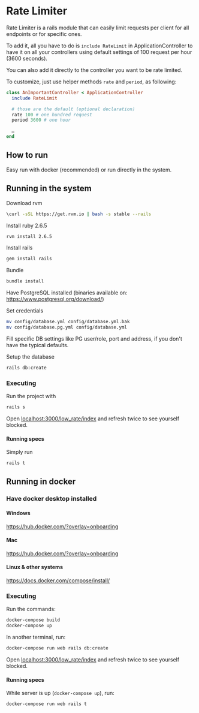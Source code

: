 # Rate Limiter

Rate Limiter is a rails module that can easily limit requests per client for all endpoints or for specific ones.

To add it, all you have to do is `include RateLimit` in ApplicationController to have it on all your controllers using default settings of 100 request per hour (3600 seconds).

You can also add it directly to the controller you want to be rate limited.

To customize, just use helper methods `rate` and `period`, as following:

```ruby
class AnImportantController < ApplicationController
  include RateLimit

  # those are the default (optional declaration)
  rate 100 # one hundred request
  period 3600 # one hour

  …
end
```

How to run
---

Easy run with docker (recommended) or run directly in the system.

## Running in the system

Download rvm
```sh
\curl -sSL https://get.rvm.io | bash -s stable --rails
```

Install ruby 2.6.5
```sh
rvm install 2.6.5
```

Install rails
```sh
gem install rails
```

Bundle
```sh
bundle install
```

Have PostgreSQL installed (binaries available on: https://www.postgresql.org/download/)

Set credentials
```sh
mv config/database.yml config/database.yml.bak
mv config/database.pg.yml config/database.yml
```

Fill specific DB settings like PG user/role, port and address, if you don't have the typical defaults.

Setup the database
```sh
rails db:create
```


### Executing

Run the project with 

```sh
rails s
```

Open [localhost:3000/low_rate/index](localhost:3000/low_rate/index) and refresh twice to see yourself blocked.

#### Running specs

Simply run 
```sh 
rails t
```


## Running in docker

### Have docker desktop installed

#### Windows
https://hub.docker.com/?overlay=onboarding

#### Mac
https://hub.docker.com/?overlay=onboarding

#### Linux & other systems

https://docs.docker.com/compose/install/

### Executing

Run the commands:
```sh
docker-compose build
docker-compose up
```

In another terminal, run:
```sh
docker-compose run web rails db:create
```

Open [localhost:3000/low_rate/index](localhost:3000/low_rate/index) and refresh twice to see yourself blocked.

#### Running specs

While server is up (`docker-compose up`), run:

```sh
docker-compose run web rails t
```
